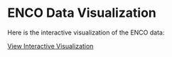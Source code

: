 # ENCO Data Visualization

Here is the interactive visualization of the ENCO data:

[View Interactive Visualization](assets/interim_enco_profiling_report.html)